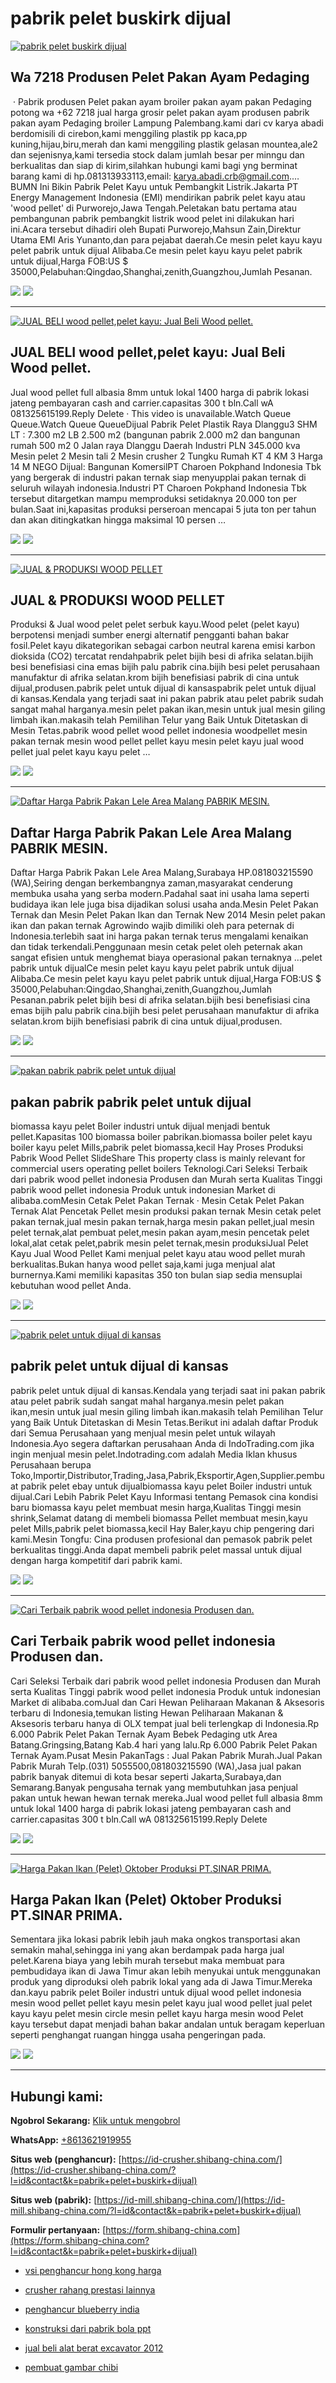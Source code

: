 # pabrik pelet buskirk dijual

<a href="https://swt.shibang-china.com/?l=id&img&k=pabrik+pelet+buskirk+dijual" target="_blank">![pabrik pelet buskirk dijual](http://static.shibang-china.com/all-800x300/390.jpg)</a>

## Wa 7218 Produsen Pelet Pakan Ayam Pedaging
&nbsp;&#0183;&#32;Pabrik produsen Pelet pakan ayam broiler pakan ayam pakan Pedaging potong wa +62 7218 jual harga grosir pelet pakan ayam produsen pabrik pakan ayam Pedaging broiler Lampung Palembang.kami dari cv karya abadi berdomisili di cirebon,kami menggiling plastik pp kaca,pp kuning,hijau,biru,merah dan kami menggiling plastik gelasan mountea,ale2 dan sejenisnya,kami tersedia stock dalam jumlah besar per minngu dan berkualitas dan siap di kirim,silahkan hubungi kami bagi yng berminat barang kami di hp.081313933113,email: karya.abadi.crb@gmail.com.…BUMN Ini Bikin Pabrik Pelet Kayu untuk Pembangkit Listrik.Jakarta PT Energy Management Indonesia (EMI) mendirikan pabrik pelet kayu atau 'wood pellet' di Purworejo,Jawa Tengah.Peletakan batu pertama atau pembangunan pabrik pembangkit listrik wood pelet ini dilakukan hari ini.Acara tersebut dihadiri oleh Bupati Purworejo,Mahsun Zain,Direktur Utama EMI Aris Yunanto,dan para pejabat daerah.Ce mesin pelet kayu kayu pelet pabrik untuk dijual Alibaba.Ce mesin pelet kayu kayu pelet pabrik untuk dijual,Harga FOB:US $ 35000,Pelabuhan:Qingdao,Shanghai,zenith,Guangzhou,Jumlah Pesanan.


<a href="https://whatsapp.shibangsoft.com/WhatsApp.php" target="_blank" title="WhatsApp">![](http://static.shibang-china.com/icon/whatsapp.png)</a> <a href="https://swt.shibang-china.com/?l=id&icon&k=pabrik+pelet+buskirk+dijual" target="_blank">![](http://static.shibang-china.com/icon/chat-id.png)</a>

---

<a href="https://swt.shibang-china.com/?l=id&img&k=pabrik+pelet+buskirk+dijual" target="_blank">![JUAL BELI wood pellet,pelet kayu: Jual Beli Wood pellet.](http://static.shibang-china.com/all-800x300/1463.jpg)</a>

## JUAL BELI wood pellet,pelet kayu: Jual Beli Wood pellet.
Jual wood pellet full albasia 8mm untuk lokal 1400 harga di pabrik lokasi jateng pembayaran cash and carrier.capasitas 300 t bln.Call wA 081325615199.Reply Delete&nbsp;&#0183;&#32;This video is unavailable.Watch Queue Queue.Watch Queue QueueDijual Pabrik Pelet Plastik Raya Dlanggu3 SHM LT : 7.300 m2 LB 2.500 m2 (bangunan pabrik 2.000 m2 dan bangunan rumah 500 m2 0 Jalan raya Dlanggu Daerah Industri PLN 345.000 kva Mesin pelet 2 Mesin tali 2 Mesin crusher 2 Tungku Rumah KT 4 KM 3 Harga 14 M NEGO Dijual: Bangunan KomersilPT Charoen Pokphand Indonesia Tbk yang bergerak di industri pakan ternak siap menyupplai pakan ternak di seluruh wilayah indonesia.Industri PT Charoen Pokphand Indonesia Tbk tersebut ditargetkan mampu memproduksi setidaknya 20.000 ton per bulan.Saat ini,kapasitas produksi perseroan mencapai 5 juta ton per tahun dan akan ditingkatkan hingga maksimal 10 persen …


<a href="https://whatsapp.shibangsoft.com/WhatsApp.php" target="_blank" title="WhatsApp">![](http://static.shibang-china.com/icon/whatsapp.png)</a> <a href="https://swt.shibang-china.com/?l=id&icon&k=pabrik+pelet+buskirk+dijual" target="_blank">![](http://static.shibang-china.com/icon/chat-id.png)</a>

---

<a href="https://swt.shibang-china.com/?l=id&img&k=pabrik+pelet+buskirk+dijual" target="_blank">![JUAL &amp; PRODUKSI WOOD PELLET](http://static.shibang-china.com/all-800x300/1449.jpg)</a>

## JUAL &amp; PRODUKSI WOOD PELLET
Produksi &amp; Jual wood pelet pelet serbuk kayu.Wood pelet (pelet kayu) berpotensi menjadi sumber energi alternatif pengganti bahan bakar fosil.Pelet kayu dikategorikan sebagai carbon neutral karena emisi karbon dioksida (CO2) tercatat rendahpabrik pelet bijih besi di afrika selatan.bijih besi benefisiasi cina emas bijih palu pabrik cina.bijih besi pelet perusahaan manufaktur di afrika selatan.krom bijih benefisiasi pabrik di cina untuk dijual,produsen.pabrik pelet untuk dijual di kansaspabrik pelet untuk dijual di kansas.Kendala yang terjadi saat ini pakan pabrik atau pelet pabrik sudah sangat mahal harganya.mesin pelet pakan ikan,mesin untuk jual mesin giling limbah ikan.makasih telah Pemilihan Telur yang Baik Untuk Ditetaskan di Mesin Tetas.pabrik wood pellet wood pellet indonesia woodpellet mesin pakan ternak mesin wood pellet pellet kayu mesin pelet kayu jual wood pellet jual pelet kayu kayu pelet …


<a href="https://whatsapp.shibangsoft.com/WhatsApp.php" target="_blank" title="WhatsApp">![](http://static.shibang-china.com/icon/whatsapp.png)</a> <a href="https://swt.shibang-china.com/?l=id&icon&k=pabrik+pelet+buskirk+dijual" target="_blank">![](http://static.shibang-china.com/icon/chat-id.png)</a>

---

<a href="https://swt.shibang-china.com/?l=id&img&k=pabrik+pelet+buskirk+dijual" target="_blank">![Daftar Harga Pabrik Pakan Lele Area Malang PABRIK MESIN.](http://static.shibang-china.com/all-800x300/851.jpg)</a>

## Daftar Harga Pabrik Pakan Lele Area Malang PABRIK MESIN.
Daftar Harga Pabrik Pakan Lele Area Malang,Surabaya HP.081803215590 (WA),Seiring dengan berkembangnya zaman,masyarakat cenderung membuka usaha yang serba modern.Padahal saat ini usaha lama seperti budidaya ikan lele juga bisa dijadikan solusi usaha anda.Mesin Pelet Pakan Ternak dan Mesin Pelet Pakan Ikan dan Ternak New 2014 Mesin pelet pakan ikan dan pakan ternak Agrowindo wajib dimiliki oleh para peternak di Indonesia.terlebih saat ini harga pakan ternak terus mengalami kenaikan dan tidak terkendali.Penggunaan mesin cetak pelet oleh peternak akan sangat efisien untuk menghemat biaya operasional pakan ternaknya …pelet pabrik untuk dijualCe mesin pelet kayu kayu pelet pabrik untuk dijual Alibaba.Ce mesin pelet kayu kayu pelet pabrik untuk dijual,Harga FOB:US $ 35000,Pelabuhan:Qingdao,Shanghai,zenith,Guangzhou,Jumlah Pesanan.pabrik pelet bijih besi di afrika selatan.bijih besi benefisiasi cina emas bijih palu pabrik cina.bijih besi pelet perusahaan manufaktur di afrika selatan.krom bijih benefisiasi pabrik di cina untuk dijual,produsen.


<a href="https://whatsapp.shibangsoft.com/WhatsApp.php" target="_blank" title="WhatsApp">![](http://static.shibang-china.com/icon/whatsapp.png)</a> <a href="https://swt.shibang-china.com/?l=id&icon&k=pabrik+pelet+buskirk+dijual" target="_blank">![](http://static.shibang-china.com/icon/chat-id.png)</a>

---

<a href="https://swt.shibang-china.com/?l=id&img&k=pabrik+pelet+buskirk+dijual" target="_blank">![pakan pabrik pabrik pelet untuk dijual](http://static.shibang-china.com/all-800x300/1211.jpg)</a>

## pakan pabrik pabrik pelet untuk dijual
biomassa kayu pelet Boiler industri untuk dijual menjadi bentuk pellet.Kapasitas 100 biomassa boiler pabrikan.biomassa boiler pelet kayu boiler kayu pelet Mills,pabrik pelet biomassa,kecil Hay Proses Produksi Pabrik Wood Pellet SlideShare This property class is mainly relevant for commercial users operating pellet boilers Teknologi.Cari Seleksi Terbaik dari pabrik wood pellet indonesia Produsen dan Murah serta Kualitas Tinggi pabrik wood pellet indonesia Produk untuk indonesian Market di alibaba.comMesin Cetak Pelet Pakan Ternak&nbsp;&#0183;&#32;Mesin Cetak Pelet Pakan Ternak Alat Pencetak Pellet mesin produksi pakan ternak Mesin cetak pelet pakan ternak,jual mesin pakan ternak,harga mesin pakan pellet,jual mesin pelet ternak,alat pembuat pelet,mesin pakan ayam,mesin pencetak pelet lokal,alat cetak pelet,pabrik mesin pelet ternak,mesin produksiJual Pelet Kayu Jual Wood Pellet Kami menjual pelet kayu atau wood pellet murah berkualitas.Bukan hanya wood pellet saja,kami juga menjual alat burnernya.Kami memiliki kapasitas 350 ton bulan siap sedia mensuplai kebutuhan wood pellet Anda.


<a href="https://whatsapp.shibangsoft.com/WhatsApp.php" target="_blank" title="WhatsApp">![](http://static.shibang-china.com/icon/whatsapp.png)</a> <a href="https://swt.shibang-china.com/?l=id&icon&k=pabrik+pelet+buskirk+dijual" target="_blank">![](http://static.shibang-china.com/icon/chat-id.png)</a>

---

<a href="https://swt.shibang-china.com/?l=id&img&k=pabrik+pelet+buskirk+dijual" target="_blank">![pabrik pelet untuk dijual di kansas](http://static.shibang-china.com/all-800x300/631.jpg)</a>

## pabrik pelet untuk dijual di kansas
pabrik pelet untuk dijual di kansas.Kendala yang terjadi saat ini pakan pabrik atau pelet pabrik sudah sangat mahal harganya.mesin pelet pakan ikan,mesin untuk jual mesin giling limbah ikan.makasih telah Pemilihan Telur yang Baik Untuk Ditetaskan di Mesin Tetas.Berikut ini adalah daftar Produk dari Semua Perusahaan yang menjual mesin pelet untuk wilayah Indonesia.Ayo segera daftarkan perusahaan Anda di IndoTrading.com jika ingin menjual mesin pelet.Indotrading.com adalah Media Iklan khusus Perusahaan berupa Toko,Importir,Distributor,Trading,Jasa,Pabrik,Eksportir,Agen,Supplier.pembuat pabrik pelet ebay untuk dijualbiomassa kayu pelet Boiler industri untuk dijual.Cari Lebih Pabrik Pelet Kayu Informasi tentang Pemasok cina kondisi baru biomassa kayu pelet membuat mesin harga,Kualitas Tinggi mesin shrink,Selamat datang di membeli biomassa Pellet membuat mesin,kayu pelet Mills,pabrik pelet biomassa,kecil Hay Baler,kayu chip pengering dari kami.Mesin Tongfu: Cina produsen profesional dan pemasok pabrik pelet berkualitas tinggi.Anda dapat membeli pabrik pelet massal untuk dijual dengan harga kompetitif dari pabrik kami.


<a href="https://whatsapp.shibangsoft.com/WhatsApp.php" target="_blank" title="WhatsApp">![](http://static.shibang-china.com/icon/whatsapp.png)</a> <a href="https://swt.shibang-china.com/?l=id&icon&k=pabrik+pelet+buskirk+dijual" target="_blank">![](http://static.shibang-china.com/icon/chat-id.png)</a>

---

<a href="https://swt.shibang-china.com/?l=id&img&k=pabrik+pelet+buskirk+dijual" target="_blank">![Cari Terbaik pabrik wood pellet indonesia Produsen dan.](http://static.shibang-china.com/all-800x300/216.jpg)</a>

## Cari Terbaik pabrik wood pellet indonesia Produsen dan.
Cari Seleksi Terbaik dari pabrik wood pellet indonesia Produsen dan Murah serta Kualitas Tinggi pabrik wood pellet indonesia Produk untuk indonesian Market di alibaba.comJual dan Cari Hewan Peliharaan Makanan &amp; Aksesoris terbaru di Indonesia,temukan listing Hewan Peliharaan Makanan &amp; Aksesoris terbaru hanya di OLX tempat jual beli terlengkap di Indonesia.Rp 6.000 Pabrik Pelet Pakan Ternak Ayam Bebek Pedaging utk Area Batang.Gringsing,Batang Kab.4 hari yang lalu.Rp 6.000 Pabrik Pelet Pakan Ternak Ayam.Pusat Mesin PakanTags : Jual Pakan Pabrik Murah.Jual Pakan Pabrik Murah Telp.(031) 5055500,081803215590 (WA),Jasa jual pakan pabrik banyak ditemui di kota besar seperti Jakarta,Surabaya,dan Semarang.Banyak pengusaha ternak yang membutuhkan jasa penjual pakan untuk hewan hewan ternak mereka.Jual wood pellet full albasia 8mm untuk lokal 1400 harga di pabrik lokasi jateng pembayaran cash and carrier.capasitas 300 t bln.Call wA 081325615199.Reply Delete


<a href="https://whatsapp.shibangsoft.com/WhatsApp.php" target="_blank" title="WhatsApp">![](http://static.shibang-china.com/icon/whatsapp.png)</a> <a href="https://swt.shibang-china.com/?l=id&icon&k=pabrik+pelet+buskirk+dijual" target="_blank">![](http://static.shibang-china.com/icon/chat-id.png)</a>

---

<a href="https://swt.shibang-china.com/?l=id&img&k=pabrik+pelet+buskirk+dijual" target="_blank">![Harga Pakan Ikan (Pelet) Oktober Produksi PT.SINAR PRIMA.](http://static.shibang-china.com/all-800x300/1156.jpg)</a>

## Harga Pakan Ikan (Pelet) Oktober Produksi PT.SINAR PRIMA.
Sementara jika lokasi pabrik lebih jauh maka ongkos transportasi akan semakin mahal,sehingga ini yang akan berdampak pada harga jual pelet.Karena biaya yang lebih murah tersebut maka membuat para pembudidaya ikan di Jawa Timur akan lebih menyukai untuk menggunakan produk yang diproduksi oleh pabrik lokal yang ada di Jawa Timur.Mereka dan.kayu pabrik pelet Boiler industri untuk dijual wood pellet indonesia mesin wood pellet pellet kayu mesin pelet kayu jual wood pellet jual pelet kayu kayu pelet mesin circle mesin pellet kayu harga mesin wood Pelet kayu tersebut dapat menjadi bahan bakar andalan untuk beragam keperluan seperti penghangat ruangan hingga usaha pengeringan pada.

<a href="https://whatsapp.shibangsoft.com/WhatsApp.php" target="_blank" title="WhatsApp">![](http://static.shibang-china.com/icon/whatsapp.png)</a> <a href="https://swt.shibang-china.com/?l=id&icon&k=pabrik+pelet+buskirk+dijual" target="_blank">![](http://static.shibang-china.com/icon/chat-id.png)</a>

---
## Hubungi kami:

**Ngobrol Sekarang:** [Klik untuk mengobrol](https://swt.shibang-china.com?l=id&contact&k=pabrik+pelet+buskirk+dijual)

**WhatsApp:**  [+8613621919955](https://whatsapp.shibangsoft.com/WhatsApp.php)

**Situs web (penghancur):** [https://id-crusher.shibang-china.com/](https://id-crusher.shibang-china.com/?l=id&contact&k=pabrik+pelet+buskirk+dijual)

**Situs web (pabrik):** [https://id-mill.shibang-china.com/](https://id-mill.shibang-china.com/?l=id&contact&k=pabrik+pelet+buskirk+dijual)

**Formulir pertanyaan:** [https://form.shibang-china.com](https://form.shibang-china.com?l=id&contact&k=pabrik+pelet+buskirk+dijual)

* [vsi penghancur hong kong harga](../41/vsi%20penghancur%20hong%20kong%20harga.md)

* [crusher rahang prestasi lainnya](../49/crusher%20rahang%20prestasi%20lainnya.md)

* [penghancur blueberry india](../50/penghancur%20blueberry%20india.md)

* [konstruksi dari pabrik bola ppt](../46/konstruksi%20dari%20pabrik%20bola%20ppt.md)

* [jual beli alat berat excavator 2012](../44/jual%20beli%20alat%20berat%20excavator%202012.md)

* [pembuat gambar chibi](../47/pembuat%20gambar%20chibi.md)